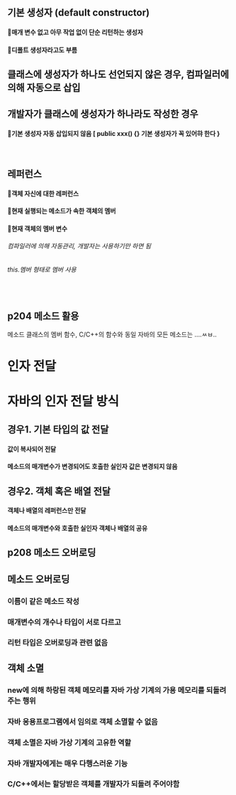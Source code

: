 ## 기본 생성자 (default constructor)
#### 🔸매개 변수 없고 아무 작업 없이 단순 리턴하는 생성자
#### 🔸디폴트 생성자라고도 부름
## 클래스에 생성자가 하나도 선언되지 않은 경우, 컴파일러에 의해 자동으로 삽입

## 개발자가 클래스에 생성자가 하나라도 작성한 경우
#### 🔸기본 생성자 자동 삽입되지 않음 [ public xxx() {} 기본 생성자가 꼭 있어햐 한다 }

<br/>

## 레퍼런스
#### 🔸객체 자신에 대한 레퍼런스
#### 🔸현재 실행되는 메소드가 속한 객체의 멤버
#### 🔸현재 객체의 멤버 변수
###### 컴파일러에 의해 자동관리, 개발자는 사용하기만 하면 됨
###### this.멤버 형태로 멤버 사용

<br/>

## p204 메소드 활용


메소드
클래스의 멤버 함수, C/C++의 함수와 동일
자바의 모든 메소드는 ....ㅆㅂ..


# 인자 전달

# 자바의 인자 전달 방식
## 경우1. 기본 타입의 값 전달
#### 값이 복사되어 전달
#### 메소드의 매개변수가 변경되어도 호출한 실인자 값은 변경되지 않음

## 경우2. 객체 혹은 배열 전달
#### 객체나 배열의 레퍼런스만 전달
#### 메소드의 매개변수와 호출한 실인자 객체나 배열의 공유



## p208 메소드 오버로딩

## 메소드 오버로딩
### 이름이 같은 메소드 작성
### 매개변수의 개수나 타입이 서로 다르고
### 리턴 타입은 오버로딩과 관련 없음

## 객체 소멸
### new에 의해 하랑된 객체 메모리를 자바 가상 기계의 가용 메모리를 되돌려 주는 행위
### 자바 응용프로그램에서 임의로 객체 소멸할 수 없음
### 객체 소멸은 자바 가상 기계의 고유한 역할
### 자바 개발자에게는 매우 다행스러운 기능
### C/C++에서는 할당받은 객체를 개발자가 되돌려 주어야함

